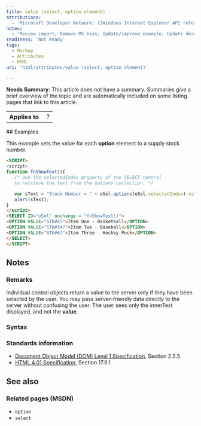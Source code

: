 ```yaml
---
title: value (select, option element)
attributions:
  - 'Microsoft Developer Network: [[Windows Internet Explorer API reference](http://msdn.microsoft.com/en-us/library/ie/hh828809%28v=vs.85%29.aspx) Article]'
notes:
  - 'Review import; Remove MS bias; Update/improve example; Update descriptions; Fix lists & compatibility info'
readiness: 'Not Ready'
tags:
  - Markup
  - Attributes
  - HTML
uri: 'html/attributes/value (select, option element)'

---
```

**Needs Summary**: This article does not have a summary. Summaries give a brief overview of the topic and are automatically included on some listing pages that link to this article.

<table class="wikitable">
<tr>
<th>
Applies to

</th>
<td>
 ?

</td>
</tr>
</table>
## Examples

This example sets the value for each **option** element to a supply stock number.

``` html
<SCRIPT>
<script>
function fnShowText(){
   /* Use the selectedIndex property of the SELECT control
   to retrieve the text from the options collection. */

   var sText = "Stock Number = " + oSel.options(oSel.selectedIndex).value;
   alert(sText);
}
</script>
<SELECT ID="oSel" onchange = "fnShowText()">
<OPTION VALUE="STK#45">Item One - Basketball</OPTION>
<OPTION VALUE="STK#347">Item Two - Baseball</OPTION>
<OPTION VALUE="STK#67">Item Three - Hockey Puck</OPTION>
</SELECT>
</SCRIPT>
```

## Notes

### Remarks

Individual control objects return a value to the server only if they have been selected by the user. You may pass server-friendly data directly to the server without confusing the user. The user sees only the innerText displayed, and not the **value**.

### Syntax

### Standards information

-   [Document Object Model (DOM) Level 1 Specification](http://go.microsoft.com/fwlink/p/?linkid=161725), Section 2.5.5
-   [HTML 4.01 Specification](http://go.microsoft.com/fwlink/p/?linkid=25320), Section 17.6.1

## See also

### Related pages (MSDN)

-   `option`
-   `select`

